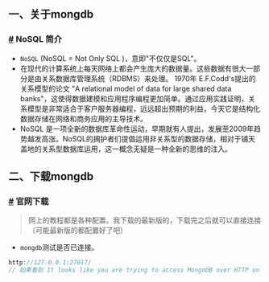 <!--
 * @Date: 2020-09-02 09:40:59
 * @LastEditors: PoloHuang
 * @LastEditTime: 2020-09-02 11:36:20
-->
## 一、关于mongdb

### [#](https://www.runoob.com/mongodb/nosql.html) NoSQL 简介

- `NoSQL` (NoSQL = Not Only SQL )，意即"不仅仅是SQL"。
- 在现代的计算系统上每天网络上都会产生庞大的数据量。这些数据有很大一部分是由关系数据库管理系统（RDBMS）来处理。 1970年 E.F.Codd's提出的关系模型的论文 "A relational model of data for large shared data banks"，这使得数据建模和应用程序编程更加简单。通过应用实践证明，关系模型是非常适合于客户服务器编程，远远超出预期的利益，今天它是结构化数据存储在网络和商务应用的主导技术。
- NoSQL 是一项全新的数据库革命性运动，早期就有人提出，发展至2009年趋势越发高涨。NoSQL的拥护者们提倡运用非关系型的数据存储，相对于铺天盖地的关系型数据库运用，这一概念无疑是一种全新的思维的注入。

## 二、下载mongdb
### [#](https://www.mongodb.com/download-center/community) 官网下载

> 网上的教程都是各种配置。我下载的最新版的，下载完之后就可以直接连接（可能最新版的都配置好了吧）

- `mongdb`测试是否已连接。

```js
http://127.0.0.1:27017/
// 如果看到 It looks like you are trying to access MongoDB over HTTP on the native driver port. 就说明连接上了
```